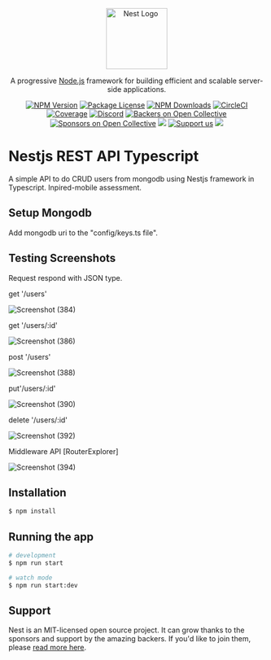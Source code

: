 <p align="center">
  <a href="http://nestjs.com/" target="blank"><img src="https://nestjs.com/img/logo-small.svg" width="120" alt="Nest Logo" /></a>
</p>

[circleci-image]: https://img.shields.io/circleci/build/github/nestjs/nest/master?token=abc123def456
[circleci-url]: https://circleci.com/gh/nestjs/nest

  <p align="center">A progressive <a href="http://nodejs.org" target="_blank">Node.js</a> framework for building efficient and scalable server-side applications.</p>
    <p align="center">
<a href="https://www.npmjs.com/~nestjscore" target="_blank"><img src="https://img.shields.io/npm/v/@nestjs/core.svg" alt="NPM Version" /></a>
<a href="https://www.npmjs.com/~nestjscore" target="_blank"><img src="https://img.shields.io/npm/l/@nestjs/core.svg" alt="Package License" /></a>
<a href="https://www.npmjs.com/~nestjscore" target="_blank"><img src="https://img.shields.io/npm/dm/@nestjs/core.svg" alt="NPM Downloads" /></a>
<a href="https://circleci.com/gh/nestjs/nest" target="_blank"><img src="https://img.shields.io/circleci/build/github/nestjs/nest/master" alt="CircleCI" /></a>
<a href="https://coveralls.io/github/nestjs/nest?branch=master" target="_blank"><img src="https://coveralls.io/repos/github/nestjs/nest/badge.svg?branch=master#9" alt="Coverage" /></a>
<a href="https://discord.gg/G7Qnnhy" target="_blank"><img src="https://img.shields.io/badge/discord-online-brightgreen.svg" alt="Discord"/></a>
<a href="https://opencollective.com/nest#backer" target="_blank"><img src="https://opencollective.com/nest/backers/badge.svg" alt="Backers on Open Collective" /></a>
<a href="https://opencollective.com/nest#sponsor" target="_blank"><img src="https://opencollective.com/nest/sponsors/badge.svg" alt="Sponsors on Open Collective" /></a>
  <a href="https://paypal.me/kamilmysliwiec" target="_blank"><img src="https://img.shields.io/badge/Donate-PayPal-ff3f59.svg"/></a>
    <a href="https://opencollective.com/nest#sponsor"  target="_blank"><img src="https://img.shields.io/badge/Support%20us-Open%20Collective-41B883.svg" alt="Support us"></a>
  <a href="https://twitter.com/nestframework" target="_blank"><img src="https://img.shields.io/twitter/follow/nestframework.svg?style=social&label=Follow"></a>
</p>
  <!--[![Backers on Open Collective](https://opencollective.com/nest/backers/badge.svg)](https://opencollective.com/nest#backer)
  [![Sponsors on Open Collective](https://opencollective.com/nest/sponsors/badge.svg)](https://opencollective.com/nest#sponsor)-->

# Nestjs REST API Typescript

A simple API to do CRUD users from mongodb using Nestjs framework in Typescript. Inpired-mobile assessment.

## Setup Mongodb

Add mongodb uri to the "config/keys.ts file".

## Testing Screenshots

Request respond with JSON type.

get '/users'

![Screenshot (384)](https://user-images.githubusercontent.com/42229194/70316290-5aeda800-1856-11ea-8aad-25b9379ef12b.png)

get '/users/:id'

![Screenshot (386)](https://user-images.githubusercontent.com/42229194/70316408-9e481680-1856-11ea-9078-76db03bef795.png)

post '/users'

![Screenshot (388)](https://user-images.githubusercontent.com/42229194/70316522-e1a28500-1856-11ea-9c35-87a7bc47223f.png)

put'/users/:id'

![Screenshot (390)](https://user-images.githubusercontent.com/42229194/70316603-0b5bac00-1857-11ea-84ec-cff7286b1a8a.png)

delete '/users/:id'

![Screenshot (392)](https://user-images.githubusercontent.com/42229194/70316778-5aa1dc80-1857-11ea-863c-f8354e1d3d41.png)

Middleware API [RouterExplorer]

![Screenshot (394)](https://user-images.githubusercontent.com/42229194/70317102-0cd9a400-1858-11ea-9134-729859c0e3c1.png)


## Installation

```bash
$ npm install
```

## Running the app

```bash
# development
$ npm run start

# watch mode
$ npm run start:dev
```

## Support

Nest is an MIT-licensed open source project. It can grow thanks to the sponsors and support by the amazing backers. If you'd like to join them, please [read more here](https://docs.nestjs.com/support).

